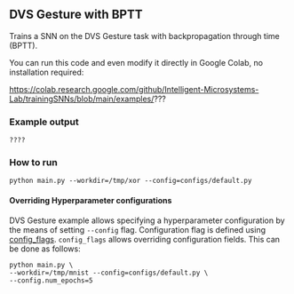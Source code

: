 ## DVS Gesture with BPTT

Trains a SNN on the DVS Gesture task with backpropagation through time (BPTT).

You can run this code and even modify it directly in Google Colab, no
installation required:

https://colab.research.google.com/github/Intelligent-Microsystems-Lab/trainingSNNs/blob/main/examples/???

### Example output

```
????
```

### How to run

`python main.py --workdir=/tmp/xor --config=configs/default.py`

#### Overriding Hyperparameter configurations

DVS Gesture example allows specifying a hyperparameter configuration by the means of
setting `--config` flag. Configuration flag is defined using
[config_flags](https://github.com/google/ml_collections/tree/master#config-flags).
`config_flags` allows overriding configuration fields. This can be done as
follows:

```shell
python main.py \
--workdir=/tmp/mnist --config=configs/default.py \
--config.num_epochs=5
```
